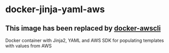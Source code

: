 # docker-jinja-yaml-aws

## This image has been replaced by [docker-awscli](https://github.com/dwp/docker-awscli)

Docker container with Jinja2, YAML and AWS SDK for populating templates with values from AWS
